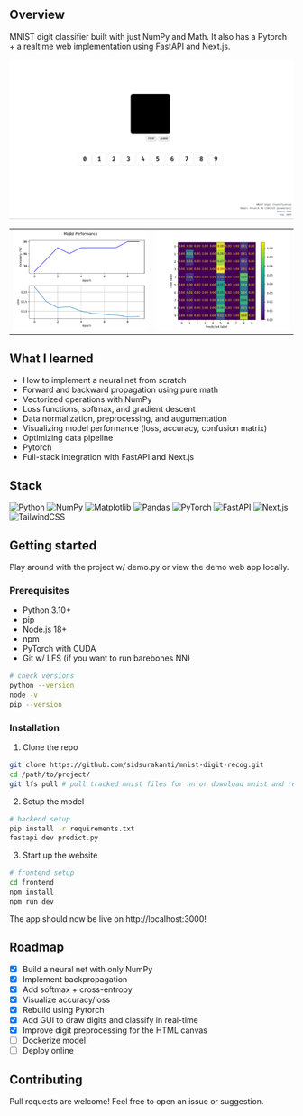 ## Overview
MNIST digit classifier built with just NumPy and Math. It also has a Pytorch + a realtime web implementation using FastAPI and Next.js. 

<img src="/assets/mnistdemo.gif">
<table>
  <tr>
    <td><img src="/performance.png" width="400px"></td>
    <td><img src="/confusion_matrix.png" width="400px"></td>
  </tr>
</table>

## What I learned

- How to implement a neural net from scratch  
- Forward and backward propagation using pure math
- Vectorized operations with NumPy  
- Loss functions, softmax, and gradient descent
- Data normalization, preprocessing, and augumentation
- Visualizing model performance (loss, accuracy, confusion matrix)
- Optimizing data pipeline
- Pytorch
- Full-stack integration with FastAPI and Next.js

## Stack

![Python](https://img.shields.io/badge/python-%2314354C.svg?style=for-the-badge&logo=python&logoColor=white)
![NumPy](https://img.shields.io/badge/numpy-%23013243.svg?style=for-the-badge&logo=numpy&logoColor=white)
![Matplotlib](https://img.shields.io/badge/matplotlib-2067b8?style=for-the-badge&logo=matplotlib&logoColor=white)
![Pandas](https://img.shields.io/badge/pandas-150458?style=for-the-badge&logo=pandas&logoColor=white)
![PyTorch](https://img.shields.io/badge/pytorch-%23ee4c2c.svg?style=for-the-badge&logo=pytorch&logoColor=white)
![FastAPI](https://img.shields.io/badge/fastapi-005571?style=for-the-badge&logo=fastapi)
![Next.js](https://img.shields.io/badge/next.js-000000?style=for-the-badge&logo=next.js&logoColor=white)
![TailwindCSS](https://img.shields.io/badge/tailwindcss-%2338bdf8.svg?style=for-the-badge&logo=tailwind-css&logoColor=white)

## Getting started

Play around with the project w/ demo.py or view the demo web app locally.

### Prerequisites

- Python 3.10+ 
- pip
- Node.js 18+
- npm
- PyTorch with CUDA
- Git w/ LFS (if you want to run barebones NN)

```bash
# check versions
python --version
node -v
pip --version
```

### Installation
1. Clone the repo
```bash
git clone https://github.com/sidsurakanti/mnist-digit-recog.git
cd /path/to/project/
git lfs pull # pull tracked mnist files for nn or download mnist and replace /dataset/ 
```
2. Setup the model
```bash
# backend setup
pip install -r requirements.txt
fastapi dev predict.py
```
3. Start up the website
```bash
# frontend setup
cd frontend
npm install
npm run dev
```

The app should now be live on http://localhost:3000!

## Roadmap
- [x] Build a neural net with only NumPy  
- [x] Implement backpropagation 
- [X] Add softmax + cross-entropy   
- [x] Visualize accuracy/loss  
- [X] Rebuild using Pytorch
- [X] Add GUI to draw digits and classify in real-time 
- [X] Improve digit preprocessing for the HTML canvas
- [ ] Dockerize model
- [ ] Deploy online

## Contributing

Pull requests are welcome! Feel free to open an issue or suggestion. 